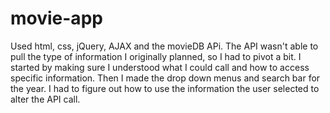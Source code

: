 # movie-app
Used html, css, jQuery, AJAX and the movieDB APi.
The API wasn't able to pull the type of information I originally planned, so I had to pivot a bit. I started by making sure I understood what I could call and how to access specific information. Then I made the drop down menus and search bar for the year. I had to figure out how to use the information the user selected to alter the API call.

